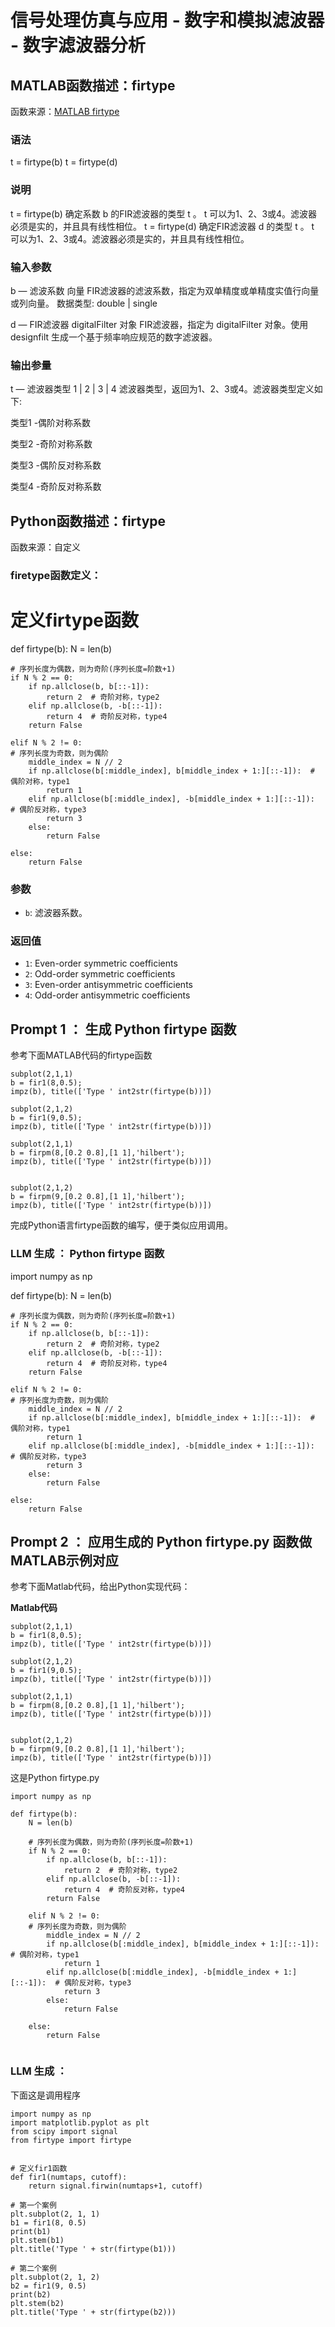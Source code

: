 # 信号处理仿真与应用 - 数字和模拟滤波器 - 数字滤波器分析

## MATLAB函数描述：firtype 

函数来源：[MATLAB firtype](https://ww2.mathworks.cn/help/signal/ref/firtype.html)

### 语法

t = firtype(b)
t = firtype(d)

### 说明

t = firtype(b) 确定系数 b 的FIR滤波器的类型 t 。 t 可以为1、2、3或4。滤波器必须是实的，并且具有线性相位。
t = firtype(d) 确定FIR滤波器 d 的类型 t 。 t 可以为1、2、3或4。滤波器必须是实的，并且具有线性相位。

### 输入参数

b — 滤波系数
向量 
FIR滤波器的滤波系数，指定为双单精度或单精度实值行向量或列向量。
数据类型: double | single

d — FIR滤波器
digitalFilter 对象
FIR滤波器，指定为 digitalFilter 对象。使用  designfilt 生成一个基于频率响应规范的数字滤波器。

### 输出参量

t — 滤波器类型
1 | 2 | 3 | 4
滤波器类型，返回为1、2、3或4。滤波器类型定义如下:

类型1 -偶阶对称系数

类型2 -奇阶对称系数

类型3 -偶阶反对称系数

类型4 -奇阶反对称系数



## Python函数描述：firtype

函数来源：自定义

### firetype函数定义：

# 定义firtype函数
def firtype(b):
    N = len(b)
    
    # 序列长度为偶数，则为奇阶(序列长度=阶数+1)
    if N % 2 == 0:
        if np.allclose(b, b[::-1]):
            return 2  # 奇阶对称，type2
        elif np.allclose(b, -b[::-1]):
            return 4  # 奇阶反对称，type4
        return False 
    
    elif N % 2 != 0:
    # 序列长度为奇数，则为偶阶
        middle_index = N // 2   
        if np.allclose(b[:middle_index], b[middle_index + 1:][::-1]):  # 偶阶对称，type1
            return 1 
        elif np.allclose(b[:middle_index], -b[middle_index + 1:][::-1]):  # 偶阶反对称，type3
            return 3  
        else:  
            return False
        
    else:  
        return False   


### 参数
- `b`: 滤波器系数。

### 返回值
- `1`: Even-order symmetric coefficients
- `2`: Odd-order symmetric coefficients
- `3`: Even-order antisymmetric coefficients
- `4`: Odd-order antisymmetric coefficients

## Prompt 1 ： 生成 Python firtype 函数

参考下面MATLAB代码的firtype函数
```
subplot(2,1,1)
b = fir1(8,0.5);
impz(b), title(['Type ' int2str(firtype(b))])

subplot(2,1,2)
b = fir1(9,0.5);
impz(b), title(['Type ' int2str(firtype(b))])
```

```
subplot(2,1,1)
b = firpm(8,[0.2 0.8],[1 1],'hilbert');
impz(b), title(['Type ' int2str(firtype(b))])


subplot(2,1,2)
b = firpm(9,[0.2 0.8],[1 1],'hilbert');
impz(b), title(['Type ' int2str(firtype(b))])
```
完成Python语言firtype函数的编写，便于类似应用调用。

### LLM 生成 ： Python firtype 函数

import numpy as np 

def firtype(b):
    N = len(b)
    
    # 序列长度为偶数，则为奇阶(序列长度=阶数+1)
    if N % 2 == 0:
        if np.allclose(b, b[::-1]):
            return 2  # 奇阶对称，type2
        elif np.allclose(b, -b[::-1]):
            return 4  # 奇阶反对称，type4
        return False 
    
    elif N % 2 != 0:
    # 序列长度为奇数，则为偶阶
        middle_index = N // 2   
        if np.allclose(b[:middle_index], b[middle_index + 1:][::-1]):  # 偶阶对称，type1
            return 1 
        elif np.allclose(b[:middle_index], -b[middle_index + 1:][::-1]):  # 偶阶反对称，type3
            return 3  
        else:  
            return False
        
    else:  
        return False   
     


## Prompt 2 ： 应用生成的 Python firtype.py 函数做MATLAB示例对应

参考下面Matlab代码，给出Python实现代码：


**Matlab代码**
```
subplot(2,1,1)
b = fir1(8,0.5);
impz(b), title(['Type ' int2str(firtype(b))])

subplot(2,1,2)
b = fir1(9,0.5);
impz(b), title(['Type ' int2str(firtype(b))])
```
```
subplot(2,1,1)
b = firpm(8,[0.2 0.8],[1 1],'hilbert');
impz(b), title(['Type ' int2str(firtype(b))])


subplot(2,1,2)
b = firpm(9,[0.2 0.8],[1 1],'hilbert');
impz(b), title(['Type ' int2str(firtype(b))])
```

这是Python firtype.py
```
import numpy as np 

def firtype(b):
    N = len(b)
    
    # 序列长度为偶数，则为奇阶(序列长度=阶数+1)
    if N % 2 == 0:
        if np.allclose(b, b[::-1]):
            return 2  # 奇阶对称，type2
        elif np.allclose(b, -b[::-1]):
            return 4  # 奇阶反对称，type4
        return False 
    
    elif N % 2 != 0:
    # 序列长度为奇数，则为偶阶
        middle_index = N // 2   
        if np.allclose(b[:middle_index], b[middle_index + 1:][::-1]):  # 偶阶对称，type1
            return 1 
        elif np.allclose(b[:middle_index], -b[middle_index + 1:][::-1]):  # 偶阶反对称，type3
            return 3  
        else:  
            return False
        
    else:  
        return False   
     
```


### LLM 生成 ： 

下面这是调用程序
```
import numpy as np
import matplotlib.pyplot as plt
from scipy import signal
from firtype import firtype
 

# 定义fir1函数
def fir1(numtaps, cutoff):
    return signal.firwin(numtaps+1, cutoff)

# 第一个案例
plt.subplot(2, 1, 1)
b1 = fir1(8, 0.5)
print(b1)
plt.stem(b1)
plt.title('Type ' + str(firtype(b1)))

# 第二个案例
plt.subplot(2, 1, 2)
b2 = fir1(9, 0.5)
print(b2)
plt.stem(b2)
plt.title('Type ' + str(firtype(b2)))

```





